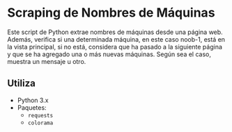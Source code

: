 # Scraping de Nombres de Máquinas

Este script de Python extrae nombres de máquinas desde una página web.
Además, verifica si una determinada máquina, en este caso noob-1, está en la vista principal, si no está, considera que ha pasado a la siguiente página y que se ha agregado una o más nuevas máquinas. Según sea el caso, muestra un mensaje u otro.

## Utiliza

- Python 3.x
- Paquetes:
  - `requests`
  - `colorama`

